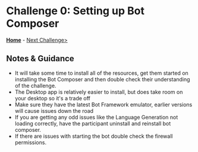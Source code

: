 # Challenge 0: Setting up Bot Composer

**[Home](./Readme.md)** - [Next Challenge>](./Solution-1.md)

## Notes & Guidance
- It will take some time to install all of the resources, get them started on installing the Bot Composer and then double check their understanding of the challenge.
- The Desktop app is relatively easier to install, but does take room on your desktop so it's a trade off
- Make sure they have the latest Bot Framework emulator, earlier versions will cause issues down the road
- If you are getting any odd issues like the Language Generation not loading correctly, have the participant uninstall and reinstall bot composer.
- If there are issues with starting the bot double check the firewall permissions.